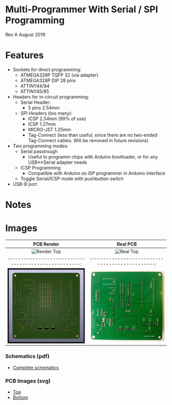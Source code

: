# Multi-Programmer With Serial / SPI Programming
Rev A August 2019

Features
============
- Sockets for direct programming:
	- ATMEGA328P TQFP 32 (via adapter)
	- ATMEGA328P DIP 28 pins
	- ATTINY44/84
	- ATTINY45/85
- Headers for in-circuit programming:
	- Serial Header:
		- 5 pins 2.54mm
	- SPI Headers (too many):
		- ICSP 2.54mm (99% of use)
		- ICSP 1.27mm
		- MICRO-JST 1.25mm
		- Tag-Connect (less than useful, since there are no two-ended 
			Tag-Connect cables. Will be removed in future revisions)
- Two programming modes:
	- Serial passtrough
		- Useful to programm chips with Arduino bootloader, or for any USB<->Serial adapter needs
	- ICSP Programming
		- Compatible with _Arduino as ISP_ programmer in Arduino interface
	- Toggle Serial/ICSP mode with pushbutton switch
- USB-B port 

Notes
============

Images
============
PCB Render                                          |  Real PCB
:--------------------------------------------------:|:---------------------------------------------:
![Render Top](./img/render-top.jpg "Render Top")    | ![Real Top](./img/real-top.jpg "Real Top")
:--------------------------------------------------:|:---------------------------------------------:
![Render Back](./img/render-back.jpg "Render Back") | ![Real Back](./img/real-back.jpg "Real Back")

### Schematics (pdf)
- [Complete schematics](./img/schema.pdf)

### PCB Images (svg)
- [Top](./img/pcb-front.svg)
- [Bottom](./img/pcb-back.svg)
